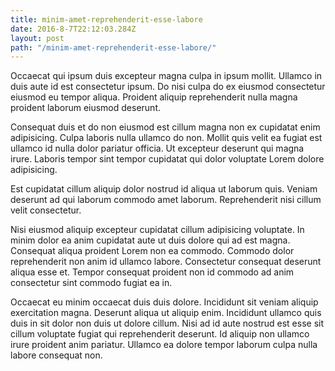 ```yaml
---
title: minim-amet-reprehenderit-esse-labore
date: 2016-8-7T22:12:03.284Z
layout: post
path: "/minim-amet-reprehenderit-esse-labore/"
---
```


Occaecat qui ipsum duis excepteur magna culpa in ipsum mollit. Ullamco in duis aute id est consectetur ipsum. Do nisi culpa do ex eiusmod consectetur eiusmod eu tempor aliqua. Proident aliquip reprehenderit nulla magna proident laborum eiusmod deserunt.

Consequat duis et do non eiusmod est cillum magna non ex cupidatat enim adipisicing. Culpa laboris nulla ullamco do non. Mollit quis velit ea fugiat est ullamco id nulla dolor pariatur officia. Ut excepteur deserunt qui magna irure. Laboris tempor sint tempor cupidatat qui dolor voluptate Lorem dolore adipisicing.

Est cupidatat cillum aliquip dolor nostrud id aliqua ut laborum quis. Veniam deserunt ad qui laborum commodo amet laborum. Reprehenderit nisi cillum velit consectetur.

Nisi eiusmod aliquip excepteur cupidatat cillum adipisicing voluptate. In minim dolor ea anim cupidatat aute ut duis dolore qui ad est magna. Consequat aliqua proident Lorem non ea commodo. Commodo dolor reprehenderit non anim id ullamco labore. Consectetur consequat deserunt aliqua esse et. Tempor consequat proident non id commodo ad anim consectetur sint commodo fugiat ea in.

Occaecat eu minim occaecat duis duis dolore. Incididunt sit veniam aliquip exercitation magna. Deserunt aliqua ut aliquip enim. Incididunt ullamco quis duis in sit dolor non duis ut dolore cillum. Nisi ad id aute nostrud est esse sit cillum voluptate fugiat qui reprehenderit deserunt. Id aliquip non ullamco irure proident anim pariatur. Ullamco ea dolore tempor laborum culpa nulla labore consequat non.